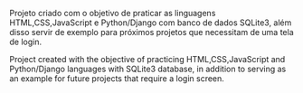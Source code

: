 Projeto criado com o objetivo de praticar as linguagens HTML,CSS,JavaScript e Python/Django com banco de dados SQLite3, além disso servir de exemplo para próximos projetos que necessitam de uma tela de login.

Project created with the objective of practicing HTML,CSS,JavaScript and Python/Django languages ​​with SQLite3 database, in addition to serving as an example for future projects that require a login screen.
